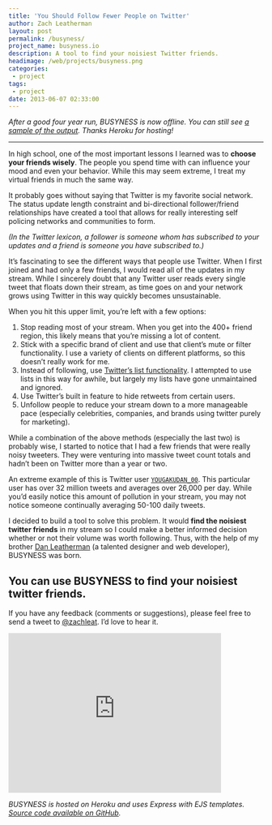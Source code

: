 ```yaml
---
title: 'You Should Follow Fewer People on Twitter'
author: Zach Leatherman
layout: post
permalink: /busyness/
project_name: busyness.io
description: A tool to find your noisiest Twitter friends.
headimage: /web/projects/busyness.png
categories:
 - project
tags:
 - project
date: 2013-06-07 02:33:00
---
```


*After a good four year run, BUSYNESS is now offline. You can still see [a sample of the output](/busyness-sample/). Thanks Heroku for hosting!*

---

In high school, one of the most important lessons I learned was to **choose your friends wisely**. The people you spend time with can influence your mood and even your behavior. While this may seem extreme, I treat my virtual friends in much the same way.

It probably goes without saying that Twitter is my favorite social network. The status update length constraint and bi-directional follower/friend relationships have created a tool that allows for really interesting self policing networks and communities to form.

*(In the Twitter lexicon, a follower is someone whom has subscribed to your updates and a friend is someone you have subscribed to.)*

It’s fascinating to see the different ways that people use Twitter. When I first joined and had only a few friends, I would read all of the updates in my stream. While I sincerely doubt that any Twitter user reads every single tweet that floats down their stream, as time goes on and your network grows using Twitter in this way quickly becomes unsustainable.

When you hit this upper limit, you’re left with a few options: 

1. Stop reading most of your stream. When you get into the 400+ friend region, this likely means that you’re missing a lot of content.
1. Stick with a specific brand of client and use that client’s mute or filter functionality. I use a variety of clients on different platforms, so this doesn’t really work for me.
1. Instead of following, use [Twitter’s list functionality](http://zachholman.com/posts/shit-work/). I attempted to use lists in this way for awhile, but largely my lists have gone unmaintained and ignored.
1. Use Twitter’s built in feature to hide retweets from certain users.
1. Unfollow people to reduce your stream down to a more manageable pace (especially celebrities, companies, and brands using twitter purely for marketing).

While a combination of the above methods (especially the last two) is probably wise, I started to notice that I had a few friends that were really noisy tweeters. They were venturing into massive tweet count totals and hadn’t been on Twitter more than a year or two.

An extreme example of this is Twitter user [`YOUGAKUDAN_00`](https://twitter.com/YOUGAKUDAN_00). This particular user has over 32 million tweets and averages over 26,000 per day. While you’d easily notice this amount of pollution in your stream, you may not notice someone continually averaging 50-100 daily tweets.

I decided to build a tool to solve this problem. It would **find the noisiest twitter friends** in my stream so I could make a better informed decision whether or not their volume was worth following. Thus, with the help of my brother [Dan Leatherman](https://twitter.com/danleatherman) (a talented designer and web developer), BUSYNESS was born.

## You can use BUSYNESS to find your noisiest twitter friends.

If you have any feedback (comments or suggestions), please feel free to send a tweet to [@zachleat](https://twitter.com/zachleat). I’d love to hear it.

<div class="fluid-width-video-wrapper"><iframe width="420" height="315" src="https://www.youtube.com/embed/h4cnyYb5XBc" frameborder="0" allowfullscreen></iframe></div>

*BUSYNESS is hosted on Heroku and uses Express with EJS templates. [Source code available on GitHub](https://github.com/zachleat/BUSYNESS).*